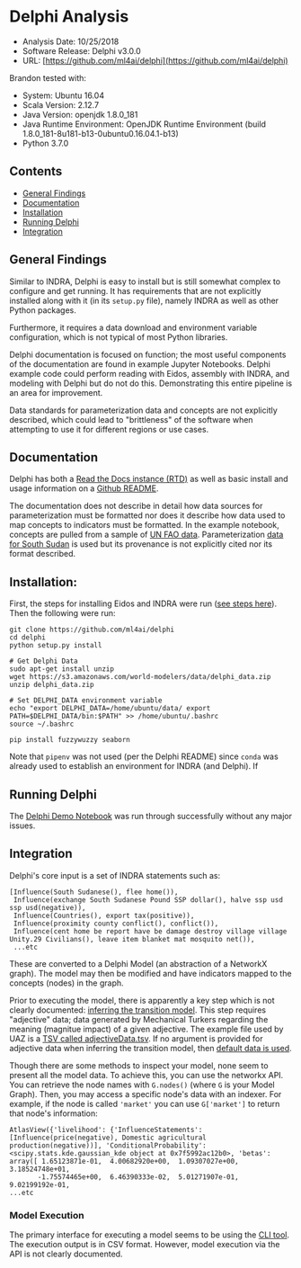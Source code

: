 # Delphi Analysis

* Analysis Date: 10/25/2018
* Software Release: Delphi v3.0.0
* URL: [https://github.com/ml4ai/delphi](https://github.com/ml4ai/delphi)

Brandon tested with:

* System: Ubuntu 16.04
* Scala Version: 2.12.7
* Java Version: openjdk 1.8.0_181
* Java Runtime Environment: OpenJDK Runtime Environment (build 1.8.0_181-8u181-b13-0ubuntu0.16.04.1-b13)
* Python 3.7.0

## Contents
* [General Findings](#general-findings)
* [Documentation](#documentation)
* [Installation](#installation)
* [Running Delphi](#running-delph)
* [Integration](#integration)

## General Findings
Similar to INDRA, Delphi is easy to install but is still somewhat complex to configure and get running. It has requirements that are not explicitly installed along with it (in its `setup.py` file), namely INDRA as well as other Python packages. 

Furthermore, it requires a data download and environment variable configuration, which is not typical of most Python libraries. 

Delphi documentation is focused on function; the most useful components of the documentation are found in example Jupyter Notebooks. Delphi example code could perform reading with Eidos, assembly with INDRA, and modeling with Delphi but do not do this. Demonstrating this entire pipeline is an area for improvement.

Data standards for parameterization data and concepts are not explicitly described, which could lead to "brittleness" of the software when attempting to use it for different regions or use cases.

## Documentation
Delphi has both a [Read the Docs instance (RTD)](https://delphi.readthedocs.io/en/latest/index.html) as well as basic install and usage information on a [Github README](https://github.com/ml4ai/delphi/blob/master/README.md). 

The documentation does not describe in detail how data sources for parameterization must be formatted nor does it describe how data used to map concepts to indicators must be formatted. In the example notebook, concepts are pulled from a sample of [UN FAO data](http://vision.cs.arizona.edu/adarsh/export/demos/data/concept_to_indicator_mapping.txt). Parameterization [data for South Sudan](http://vision.cs.arizona.edu/adarsh/export/demos/data/south_sudan_data.csv) is used but its provenance is not explicitly cited nor its format described.

## Installation:
First, the steps for installing Eidos and INDRA were run ([see steps here](https://github.com/WorldModelers/Integration/blob/master/Reports/INDRA-Setup-Report.md#installation)). Then the following were run:

```
git clone https://github.com/ml4ai/delphi
cd delphi
python setup.py install

# Get Delphi Data
sudo apt-get install unzip
wget https://s3.amazonaws.com/world-modelers/data/delphi_data.zip
unzip delphi_data.zip

# Set DELPHI_DATA environment variable
echo "export DELPHI_DATA=/home/ubuntu/data/ export PATH=$DELPHI_DATA/bin:$PATH" >> /home/ubuntu/.bashrc
source ~/.bashrc

pip install fuzzywuzzy seaborn
```

Note that `pipenv` was not used (per the Delphi README) since `conda` was already used to establish an environment for INDRA (and Delphi). If 

## Running Delphi
The [Delphi Demo Notebook](https://github.com/ml4ai/delphi/blob/master/notebooks/Delphi-Demo-Notebook.ipynb) was run through successfully without any major issues. 

## Integration
Delphi's core input is a set of INDRA statements such as:

```
[Influence(South Sudanese(), flee home()),
 Influence(exchange South Sudanese Pound SSP dollar(), halve ssp usd ssp usd(negative)),
 Influence(Countries(), export tax(positive)),
 Influence(proximity county conflict(), conflict()),
 Influence(cent home be report have be damage destroy village village Unity.29 Civilians(), leave item blanket mat mosquito net()),
 ...etc
```
 
These are converted to a Delphi Model (an abstraction of a NetworkX graph). The model may then be modified and have indicators mapped to the concepts (nodes) in the graph.
 
Prior to executing the model, there is apparently a key step which is not clearly documented: [inferring the transition model](https://delphi.readthedocs.io/en/latest/_modules/delphi/AnalysisGraph.html#AnalysisGraph.infer_transition_model). This step requires "adjective" data; data generated by Mechanical Turkers regarding the meaning (magnitue impact) of a given adjective. The example file used by UAZ is a [TSV called adjectiveData.tsv](http://vision.cs.arizona.edu/adarsh/export/demos/data/adjectiveData.tsv). If no argument is provided for adjective data when inferring the transition model, then [default data is used](https://github.com/ml4ai/delphi/blob/master/delphi/paths.py#L7).

Though there are some methods to inspect your model, none seem to present all the model data. To achieve this, you can use the networkx API. You can retrieve the node names with `G.nodes()` (where `G` is your Model Graph). Then, you may access a specific node's data with an indexer. For example, if the node is called `'market'` you can use `G['market']` to return that node's information:

```
AtlasView({'livelihood': {'InfluenceStatements': [Influence(price(negative), Domestic agricultural
production(negative))], 'ConditionalProbability': <scipy.stats.kde.gaussian_kde object at 0x7f5992ac12b0>, 'betas': array([ 1.65123871e-01,  4.00682920e+00,  1.09307027e+00,  3.18524748e+01,
       -1.75574465e+00,  6.46390333e-02,  5.01271907e-01,  9.02199192e-01,
...etc
```

### Model Execution
The primary interface for executing a model seems to be using the [CLI tool](https://github.com/ml4ai/delphi#execute-model). The execution output is in CSV format. However, model execution via the API is not clearly documented.